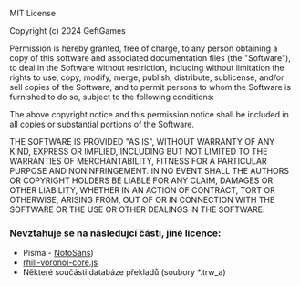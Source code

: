 MIT License

Copyright (c) 2024 GeftGames

Permission is hereby granted, free of charge, to any person obtaining a copy
of this software and associated documentation files (the "Software"), to deal
in the Software without restriction, including without limitation the rights
to use, copy, modify, merge, publish, distribute, sublicense, and/or sell
copies of the Software, and to permit persons to whom the Software is
furnished to do so, subject to the following conditions:

The above copyright notice and this permission notice shall be included in all
copies or substantial portions of the Software.

THE SOFTWARE IS PROVIDED "AS IS", WITHOUT WARRANTY OF ANY KIND, EXPRESS OR
IMPLIED, INCLUDING BUT NOT LIMITED TO THE WARRANTIES OF MERCHANTABILITY,
FITNESS FOR A PARTICULAR PURPOSE AND NONINFRINGEMENT. IN NO EVENT SHALL THE
AUTHORS OR COPYRIGHT HOLDERS BE LIABLE FOR ANY CLAIM, DAMAGES OR OTHER
LIABILITY, WHETHER IN AN ACTION OF CONTRACT, TORT OR OTHERWISE, ARISING FROM,
OUT OF OR IN CONNECTION WITH THE SOFTWARE OR THE USE OR OTHER DEALINGS IN THE
SOFTWARE.

### Nevztahuje se na následujcí části, jiné licence: 
- Písma - [NotoSans](https://fonts.google.com/noto/specimen/Noto+Sans/about))
- [rhill-voronoi-core.js](https://github.com/GeftGames/moravskyprekladac/blob/main/data/scripts/rhill-voronoi-core.js)
- Některé součásti databáze překladů (soubory *.trw_a)
